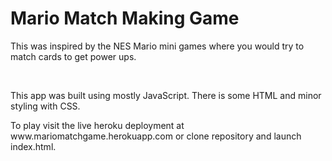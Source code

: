 <h1>Mario Match Making Game</h1>
<p> This was inspired by the NES Mario mini games where you would try to match cards to get power ups.<p>
<br>
<p>This app was built using mostly JavaScript.  There is some HTML and minor styling with CSS.<p>
<p>To play visit the live heroku deployment at www.mariomatchgame.herokuapp.com or clone repository and launch index.html.<p>
